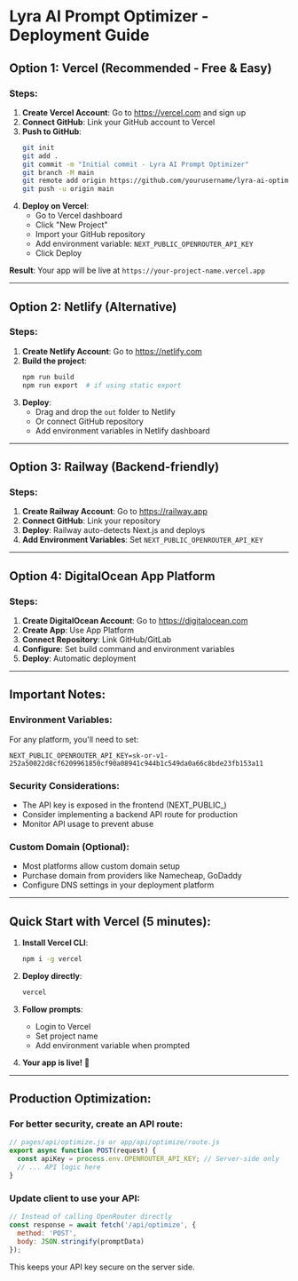 # Lyra AI Prompt Optimizer - Deployment Guide

## Option 1: Vercel (Recommended - Free & Easy)

### Steps:
1. **Create Vercel Account**: Go to https://vercel.com and sign up
2. **Connect GitHub**: Link your GitHub account to Vercel
3. **Push to GitHub**: 
   ```bash
   git init
   git add .
   git commit -m "Initial commit - Lyra AI Prompt Optimizer"
   git branch -M main
   git remote add origin https://github.com/yourusername/lyra-ai-optimizer.git
   git push -u origin main
   ```
4. **Deploy on Vercel**:
   - Go to Vercel dashboard
   - Click "New Project"
   - Import your GitHub repository
   - Add environment variable: `NEXT_PUBLIC_OPENROUTER_API_KEY`
   - Click Deploy

**Result**: Your app will be live at `https://your-project-name.vercel.app`

---

## Option 2: Netlify (Alternative)

### Steps:
1. **Create Netlify Account**: Go to https://netlify.com
2. **Build the project**:
   ```bash
   npm run build
   npm run export  # if using static export
   ```
3. **Deploy**:
   - Drag and drop the `out` folder to Netlify
   - Or connect GitHub repository
   - Add environment variables in Netlify dashboard

---

## Option 3: Railway (Backend-friendly)

### Steps:
1. **Create Railway Account**: Go to https://railway.app
2. **Connect GitHub**: Link your repository
3. **Deploy**: Railway auto-detects Next.js and deploys
4. **Add Environment Variables**: Set `NEXT_PUBLIC_OPENROUTER_API_KEY`

---

## Option 4: DigitalOcean App Platform

### Steps:
1. **Create DigitalOcean Account**: Go to https://digitalocean.com
2. **Create App**: Use App Platform
3. **Connect Repository**: Link GitHub/GitLab
4. **Configure**: Set build command and environment variables
5. **Deploy**: Automatic deployment

---

## Important Notes:

### Environment Variables:
For any platform, you'll need to set:
```
NEXT_PUBLIC_OPENROUTER_API_KEY=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
```

### Security Considerations:
- The API key is exposed in the frontend (NEXT_PUBLIC_)
- Consider implementing a backend API route for production
- Monitor API usage to prevent abuse

### Custom Domain (Optional):
- Most platforms allow custom domain setup
- Purchase domain from providers like Namecheap, GoDaddy
- Configure DNS settings in your deployment platform

---

## Quick Start with Vercel (5 minutes):

1. **Install Vercel CLI**:
   ```bash
   npm i -g vercel
   ```

2. **Deploy directly**:
   ```bash
   vercel
   ```

3. **Follow prompts**:
   - Login to Vercel
   - Set project name
   - Add environment variable when prompted

4. **Your app is live!** 🎉

---

## Production Optimization:

### For better security, create an API route:
```javascript
// pages/api/optimize.js or app/api/optimize/route.js
export async function POST(request) {
  const apiKey = process.env.OPENROUTER_API_KEY; // Server-side only
  // ... API logic here
}
```

### Update client to use your API:
```javascript
// Instead of calling OpenRouter directly
const response = await fetch('/api/optimize', {
  method: 'POST',
  body: JSON.stringify(promptData)
});
```

This keeps your API key secure on the server side.
